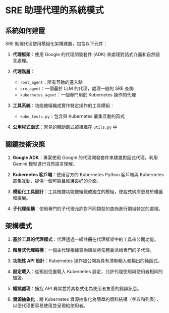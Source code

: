 # SRE 助理代理的系統模式

## 系統如何建置

SRE 助理代理使用模組化架構建置，包含以下元件：

1. **代理框架**：使用 Google 的代理開發套件 (ADK) 來處理對話式介面和自然語言處理。

2. **代理階層**：
   - `root_agent`：所有互動的進入點
   - `sre_agent`：一個基於 LLM 的代理，處理一般的 SRE 查詢
   - `kubernetes_agent`：一個專門用於 Kubernetes 操作的代理

3. **工具系統**：功能被組織成實作特定操作的工具模組：
   - `kube_tools.py`：包含與 Kubernetes 叢集互動的函式

4. **公用程式函式**：常見的輔助函式被組織在 `utils.py` 中

## 關鍵技術決策

1. **Google ADK**：專案使用 Google 的代理開發套件來建置對話式代理，利用 Gemini 模型進行自然語言理解。

2. **Kubernetes 客戶端**：使用官方的 Kubernetes Python 客戶端與 Kubernetes 叢集互動，提供一個可靠且維護良好的介面。

3. **模組化工具設計**：工具根據功能被組織成獨立的模組，使程式碼庫更易於維護和擴展。

4. **子代理架構**：使用專門的子代理允許對不同類型的查詢進行領域特定的處理。

## 架構模式

1. **基於工具的代理模式**：代理透過一組註冊在代理框架中的工具來公開功能。

2. **階層式代理結構**：一個主代理根據查詢類型將任務委派給專門的子代理。

3. **功能性 API 設計**：Kubernetes 操作被公開為具有清晰輸入和輸出的純函式。

4. **設定載入**：從預設位置載入 Kubernetes 設定，允許代理使用與使用者相同的驗證。

5. **錯誤處理**：捕捉 API 異常並將其格式化為使用者友善的錯誤訊息。

6. **資源抽象化**：將 Kubernetes 資源抽象化為簡單的資料結構（字典和列表），以便代理更容易使用並呈現給使用者。
